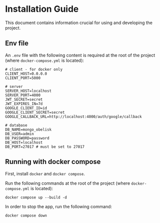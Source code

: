 # Installation Guide

This document contains information crucial for using and developing the project.

## Env file

An `.env` file with the following content is required at the root of the project (where `docker-compose.yml` is located): 

```
# client - for docker only
CLIENT_HOST=0.0.0.0
CLIENT_PORT=5000

# server
SERVER_HOST=localhost
SERVER_PORT=4000
JWT_SECRET=secret
JWT_EXPIRES_IN=7d
GOOGLE_CLIENT_ID=id
GOOGLE_CLIENT_SECRET=secret
GOOGLE_CALLBACK_URL=http://localhost:4000/auth/google/callback

# database
DB_NAME=mongo_obelisk
DB_USER=admin
DB_PASSWORD=password
DB_HOST=localhost
DB_PORT=27017 # must be set to 27017
```
## Running with docker compose

First, install `docker` and `docker compose`.

Run the following commands at the root of the project (where `docker-compose.yml` is located):

```
docker compose up --build -d
```

In order to stop the app, run the following command:

```
docker compose down
```
